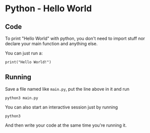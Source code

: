 # Python - Hello World

## Code

To print "Hello World" with python, you don't need to import stuff nor declare your main function and anything else.

You can just run a:

    print("Hello World!")

## Running

Save a file named like `main.py`, put the line above in it and run

    python3 main.py

You can also start an interactive session just by running

    python3

And then write your code at the same time you're running it.
